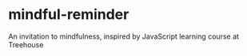 # mindful-reminder
An invitation to mindfulness, inspired by JavaScript learning course at Treehouse
